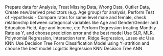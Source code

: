 Prepare data for Analysis,  Treat Missing Data, Wrong Data, Outlier Data, 
Create new/derived predictors (e.g. Age group) for analysis,
Perform Test of Hypothesis - Compare rates for same level male and female, check relationship between categorical variables like Age and Gender/Gender and Education Field, Age and Income, etc
Perform Regression treating Monthly Rate as Y, and choose prediction error and the best model
Use SLR, MLR, Polynomial Regression, Interaction term, Ridge Regression, Lasso etc
Use KNN 
Use Decision Tree 
Form Classification Model using Y=attrition and choose the best model
Logistic Regression
KNN
Decision Tree
ANN
